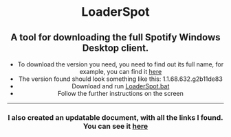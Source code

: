 <center>
    <h1 align="center">LoaderSpot
</h1>
    <h2 align="center">A tool for downloading the full Spotify Windows Desktop client.</h4
        
</center>

      
- To download the version you need, you need to find out its full name, for example, you can find it [here](https://www.spotify.com/us/opensource)
- The version found should look something like this: 1.1.68.632.g2b11de83
- Download and run [LoaderSpot.bat](https://cutt.ly/pEvhtdr)
- Follow the further instructions on the screen
      
        
 * * *
      
<center>
<h3 align="center">I also created an updatable document, with all the links I found. You can see it <a href="https://cutt.ly/8EH6NuH">here</a></h4    
</center>
        

